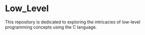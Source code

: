 # Low_Level
This repository is dedicated to exploring the intricacies of low-level programming concepts using the C language.
